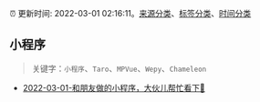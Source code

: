 :alarm_clock: 更新时间: 2022-03-01 02:16:11。[来源分类](../README.md)、[标签分类](../TAGS.md)、[时间分类](../TIMELINE.md)

## 小程序


> 关键字：`小程序`、`Taro`、`MPVue`、`Wepy`、`Chameleon`



- [2022-03-01-和朋友做的小程序，大伙儿帮忙看下👀](https://www.v2ex.com/t/837077) 